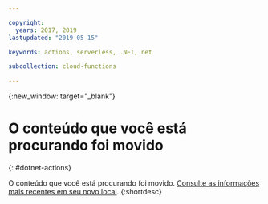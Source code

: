 ```yaml
---

copyright:
  years: 2017, 2019
lastupdated: "2019-05-15"

keywords: actions, serverless, .NET, net

subcollection: cloud-functions

---
```


{:new_window: target="_blank"}
# O conteúdo que você está procurando foi movido
{: #dotnet-actions}

O conteúdo que você está procurando foi movido. [Consulte as informações mais recentes em seu novo local](/docs/openwhisk?topic=cloud-functions-prep#prep_dotnet).
{:shortdesc}
